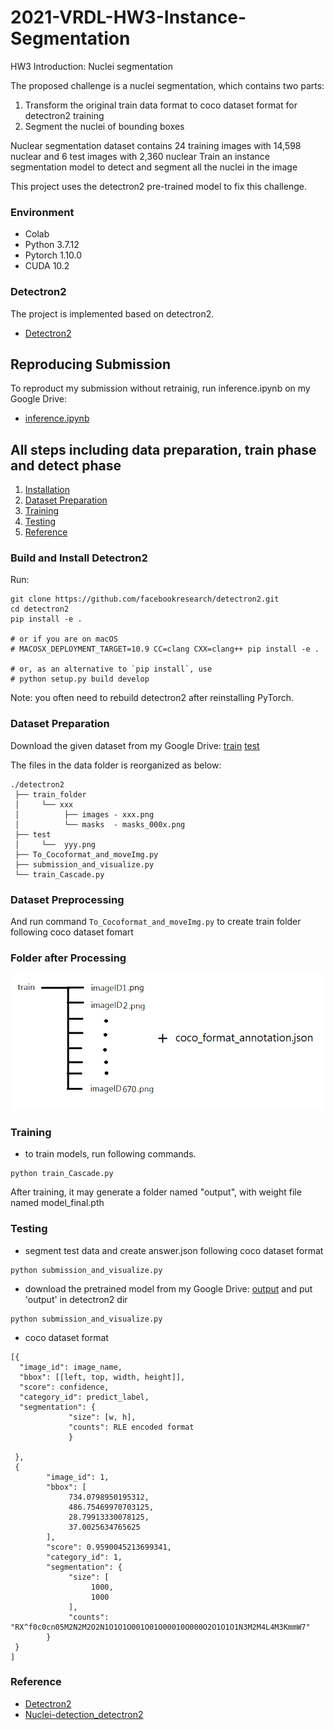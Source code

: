 # 2021-VRDL-HW3-Instance-Segmentation
HW3 Introduction: Nuclei segmentation

The proposed challenge is a nuclei segmentation, which contains two parts:
1. Transform the original train data format to coco dataset format for detectron2 training 
2. Segment the nuclei of bounding boxes

Nuclear segmentation dataset contains 24 training images with 14,598 nuclear and 6 test images with 2,360 nuclear
Train an instance segmentation model to detect and segment all the nuclei in the image 

This project uses the detectron2 pre-trained model to fix this challenge.


### Environment
- Colab
- Python 3.7.12
- Pytorch 1.10.0
- CUDA 10.2

### Detectron2
The project is implemented based on detectron2.
- [Detectron2](https://github.com/facebookresearch/detectron2)

## Reproducing Submission
To reproduct my submission without retrainig, run inference.ipynb on my Google Drive:
- [inference.ipynb](https://colab.research.google.com/drive/1XkynNde7CjvR3Qyx-zcOvTF6c3PB1KA_?usp=sharing)

## All steps including data preparation, train phase and detect phase
1. [Installation](#build-and-install-detectron2)
2. [Dataset Preparation](#dataset-preparation)
3. [Training](#training)
4. [Testing](#testing)
5. [Reference](#reference)


### Build and Install Detectron2

Run:
```
git clone https://github.com/facebookresearch/detectron2.git
cd detectron2
pip install -e .

# or if you are on macOS
# MACOSX_DEPLOYMENT_TARGET=10.9 CC=clang CXX=clang++ pip install -e .

# or, as an alternative to `pip install`, use
# python setup.py build develop
```
Note: you often need to rebuild detectron2 after reinstalling PyTorch.



### Dataset Preparation
Download the given dataset from my Google Drive: [train](https://drive.google.com/file/d/1FMZBGIGchY4YaUthdFeQuLNb70dI6WR5/view?usp=sharing)   [test](https://drive.google.com/file/d/1KP1mguSRKBPwfSBYzKtEJBRhyT4pYbEZ/view?usp=sharing)

The files in the data folder is reorganized as below:
```
./detectron2
 ├── train_folder
 │     └── xxx
 │          ├── images - xxx.png
 │          └── masks  - masks_000x.png
 ├── test
 │     └──  yyy.png
 ├── To_Cocoformat_and_moveImg.py
 ├── submission_and_visualize.py
 └── train_Cascade.py
```

### Dataset Preprocessing
And run command `To_Cocoformat_and_moveImg.py` to create train folder following coco dataset fomart 
### Folder after Processing
![image](https://github.com/vbnmzxc9513/Nuclei-detection/blob/master/demo/trainfolder_after.png)

### Training
- to train models, run following commands.
```
python train_Cascade.py
```
After training, it may generate a folder named "output", with weight file named model_final.pth

### Testing
- segment test data and create answer.json following coco dataset format
```
python submission_and_visualize.py
```
- download the pretrained model from my Google Drive: [output](https://drive.google.com/file/d/1lmsq-2JC5aRf7a_kWp8T1b8VGfo_F1Tx/view?usp=sharing) and put 'output' in detectron2 dir
```
python submission_and_visualize.py
```

- coco dataset format

```
[{
  "image_id": image_name,
  "bbox": [[left, top, width, height]],
  "score": confidence,
  "category_id": predict_label,
  "segmentation": {
             "size": [w, h],
             "counts": RLE encoded format
             }
  
 }, 
 {
        "image_id": 1,
        "bbox": [
             734.0798950195312,
             486.75469970703125,
             28.79913330078125,
             37.0025634765625
        ],
        "score": 0.9590045213699341,
        "category_id": 1,
        "segmentation": {
             "size": [
                  1000,
                  1000
             ],
             "counts": "RX^f0c0cn05M2N2M2O2N1O1O1O001O01O00010O000O2O1O1O1N3M2M4L4M3KmmW7"
        }
 }
]
```

### Reference
- [Detectron2](https://github.com/facebookresearch/detectron2)
- [Nuclei-detection_detectron2](https://github.com/vbnmzxc9513/Nuclei-detection_detectron2)
